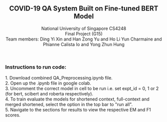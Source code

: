 <br />
<h2 align="center">COVID-19 QA System Built on Fine-tuned BERT Model</h2>
  <p align="center">
    National University of Singapore CS4248
    <br />
    Final Project (G15)
    <br />
    Team members: Ding Yi Xin and Han Zong Yu and Ho Li Yun Charmaine and Phianne Calista Io and Yong Zhun Hung 
  </p>

<br />

<h3> Instructions to run code: </h3>
<p>
1. Download combined QA_Preprocessing.ipynb file. <br />
2. Open up the .ipynb file in google colab. <br />
3. Uncomment the correct model in cell  to be run i.e. set expt_id = 0, 1 or 2 (for bert, scibert and roberta respectively). <br />
4. To train evaluate the models for shortened context, full-context and merged shortened, select the option in the top bar to "run all". <br />
5. Navigate to the sections for results to view the respective EM and F1 scores.
</p>
